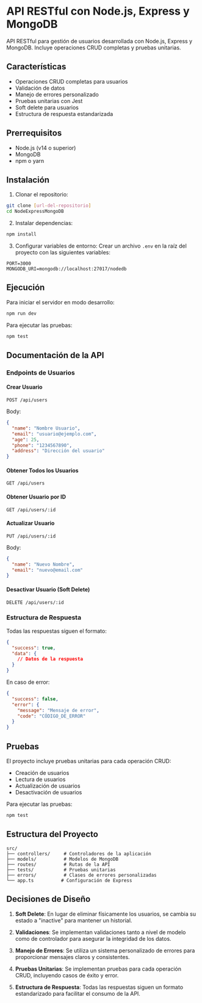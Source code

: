 # API RESTful con Node.js, Express y MongoDB

API RESTful para gestión de usuarios desarrollada con Node.js, Express y MongoDB. Incluye operaciones CRUD completas y pruebas unitarias.

##  Características

- Operaciones CRUD completas para usuarios
- Validación de datos
- Manejo de errores personalizado
- Pruebas unitarias con Jest
- Soft delete para usuarios
- Estructura de respuesta estandarizada

##  Prerrequisitos

- Node.js (v14 o superior)
- MongoDB
- npm o yarn

## Instalación

1. Clonar el repositorio:
```bash
git clone [url-del-repositorio]
cd NodeExpressMongoDB
```

2. Instalar dependencias:
```bash
npm install
```

3. Configurar variables de entorno:
Crear un archivo `.env` en la raíz del proyecto con las siguientes variables:
```env
PORT=3000
MONGODB_URI=mongodb://localhost:27017/nodedb
```

## Ejecución

Para iniciar el servidor en modo desarrollo:
```bash
npm run dev
```

Para ejecutar las pruebas:
```bash
npm test
```

## Documentación de la API

### Endpoints de Usuarios

#### Crear Usuario
```http
POST /api/users
```
Body:
```json
{
  "name": "Nombre Usuario",
  "email": "usuario@ejemplo.com",
  "age": 25,
  "phone": "1234567890",
  "address": "Dirección del usuario"
}
```

#### Obtener Todos los Usuarios
```http
GET /api/users
```

#### Obtener Usuario por ID
```http
GET /api/users/:id
```

#### Actualizar Usuario
```http
PUT /api/users/:id
```
Body:
```json
{
  "name": "Nuevo Nombre",
  "email": "nuevo@email.com"
}
```

#### Desactivar Usuario (Soft Delete)
```http
DELETE /api/users/:id
```

### Estructura de Respuesta

Todas las respuestas siguen el formato:
```json
{
  "success": true,
  "data": {
    // Datos de la respuesta
  }
}
```

En caso de error:
```json
{
  "success": false,
  "error": {
    "message": "Mensaje de error",
    "code": "CÓDIGO_DE_ERROR"
  }
}
```

## Pruebas

El proyecto incluye pruebas unitarias para cada operación CRUD:

- Creación de usuarios
- Lectura de usuarios
- Actualización de usuarios
- Desactivación de usuarios

Para ejecutar las pruebas:
```bash
npm test
```

## Estructura del Proyecto

```
src/
├── controllers/     # Controladores de la aplicación
├── models/          # Modelos de MongoDB
├── routes/          # Rutas de la API
├── tests/           # Pruebas unitarias
├── errors/          # Clases de errores personalizadas
└── app.ts          # Configuración de Express
```

## Decisiones de Diseño

1. **Soft Delete**: En lugar de eliminar físicamente los usuarios, se cambia su estado a "inactive" para mantener un historial.

2. **Validaciones**: Se implementan validaciones tanto a nivel de modelo como de controlador para asegurar la integridad de los datos.

3. **Manejo de Errores**: Se utiliza un sistema personalizado de errores para proporcionar mensajes claros y consistentes.

4. **Pruebas Unitarias**: Se implementan pruebas para cada operación CRUD, incluyendo casos de éxito y error.

5. **Estructura de Respuesta**: Todas las respuestas siguen un formato estandarizado para facilitar el consumo de la API.